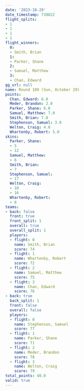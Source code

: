 ```yaml
---
date: '2023-10-29'
date_timestamp: 738822
flight_splits:
- 1
- 1
- 1
- 1
flight_winners:
  0:
  - Smith, Brian
  1:
  - Parker, Shane
  2:
  - Samuel, Matthew
  3:
  - Chan, Edward
gg_url: null
name: Round 109 (Sun, October 29)
points:
  Chan, Edward: 6.0
  Meder, Brandon: 2.0
  Parker, Shane: 6.0
  Samuel, Matthew: 7.0
  Smith, Brian: 7.0
  Stephenson, Samuel: 3.0
  Welton, Craig: 4.0
  Whartenby, Robert: 5.0
skins:
  Parker, Shane:
  - 5
  - 12
  Samuel, Matthew:
  - 6
  Smith, Brian:
  - 7
  Stephenson, Samuel:
  - 17
  Welton, Craig:
  - 10
  - 16
  Whartenby, Robert:
  - 8
teams:
- back: false
  front: true
  front_split: 1
  overall: true
  overall_split: 1
  players:
  - flight: 0
    name: Smith, Brian
    score: 74
  - flight: 1
    name: Whartenby, Robert
    score: 72
  - flight: 2
    name: Samuel, Matthew
    score: 75
  - flight: 3
    name: Chan, Edward
    score: 76
- back: true
  back_split: 1
  front: false
  overall: false
  players:
  - flight: 0
    name: Stephenson, Samuel
    score: 77
  - flight: 1
    name: Parker, Shane
    score: 71
  - flight: 2
    name: Meder, Brandon
    score: 78
  - flight: 3
    name: Welton, Craig
    score: 79
total_points: 40.0
valid: true
---
```

